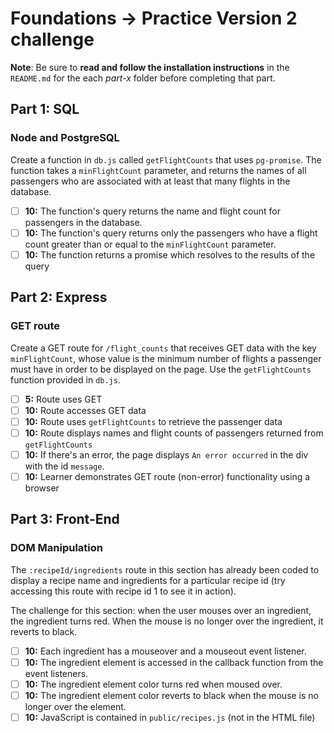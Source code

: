 # Foundations -> Practice Version 2 challenge

__Note__: Be sure to __read and follow the installation instructions__ in the `README.md` for the each *part-x* folder before completing that part.

## Part 1: SQL

### Node and PostgreSQL

Create a function in `db.js` called `getFlightCounts` that uses `pg-promise`. The function takes a `minFlightCount` parameter, and returns the names of all passengers who are associated with at least that many flights in the database.

  - [ ] __10:__ The function's query returns the name and flight count for passengers in the database.
  - [ ] __10:__ The function's query returns only the passengers who have a flight count greater than or equal to the `minFlightCount` parameter.
  - [ ] __10:__ The function returns a promise which resolves to the results of the query

## Part 2: Express

### GET route
Create a GET route for `/flight_counts` that receives GET data with the key `minFlightCount`, whose value is the minimum number of flights a passenger must have in order to be displayed on the page. Use the `getFlightCounts` function provided in `db.js`.

- [ ] __5:__ Route uses GET
- [ ] __10:__ Route accesses GET data
- [ ] __10:__ Route uses `getFlightCounts` to retrieve the passenger data
- [ ] __10:__ Route displays names and flight counts of passengers returned from `getFlightCounts`
- [ ] __10:__ If there's an error, the page displays `An error occurred` in the div with the id `message`.
- [ ] __10:__ Learner demonstrates GET route (non-error) functionality using a browser

## Part 3: Front-End

### DOM Manipulation
The `:recipeId/ingredients` route in this section has already been coded to display a recipe name and ingredients for a particular recipe id (try accessing this route with recipe id 1 to see it in action).

The challenge for this section: when the user mouses over an ingredient, the ingredient turns red. When the mouse is no longer over the ingredient, it reverts to black.

- [ ] __10:__ Each ingredient has a mouseover and a mouseout event listener.
- [ ] __10:__ The ingredient element is accessed in the callback function from the event listeners.
- [ ] __10:__ The ingredient element color turns red when moused over.
- [ ] __10:__ The ingredient element color reverts to black when the mouse is no longer over the element.
- [ ] __10:__ JavaScript is contained in `public/recipes.js` (not in the HTML file)
